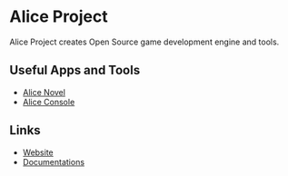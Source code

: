 # Alice Project

Alice Project creates Open Source game development engine and tools.

## Useful Apps and Tools

- [Alice Novel](https://github.com/AliceNovel/AliceNovel)
- [Alice Console](https://github.com/AliceNovel/AliceConsole)

## Links

- [Website](https://alicenovel.web.app)
- [Documentations](https://alicenovel.web.app/docs)
